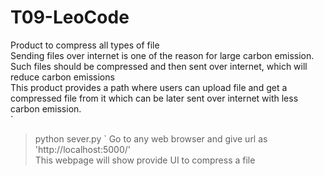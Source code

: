 # T09-LeoCode
Product to compress all types of file </br>
Sending files over internet is one of the reason for large carbon emission. </br>
Such files should be compressed and then sent over internet, which will reduce carbon emissions </br>
This product provides a path where users can upload file and get a compressed file from it which can be later sent over internet with less carbon emission. </br>
`
> python sever.py
`
Go to any web browser and give url as 'http://localhost:5000/' </br>
This webpage will show provide UI to compress a file</br>